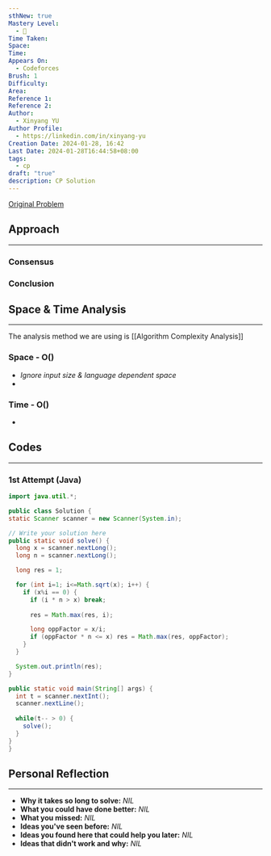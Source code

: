 ```yaml
---
sthNew: true
Mastery Level:
  - 📘
Time Taken: 
Space: 
Time: 
Appears On:
  - Codeforces
Brush: 1
Difficulty: 
Area: 
Reference 1: 
Reference 2: 
Author:
  - Xinyang YU
Author Profile:
  - https://linkedin.com/in/xinyang-yu
Creation Date: 2024-01-28, 16:42
Last Date: 2024-01-28T16:44:58+08:00
tags:
  - cp
draft: "true"
description: CP Solution
---
```

[Original Problem](https://codeforces.com/contest/1925/problem/B)
## Approach
---
### Consensus

### Conclusion


## Space & Time Analysis
---
The analysis method we are using is [[Algorithm Complexity Analysis]]
### Space - O()
- *Ignore input size & language dependent space*
- 
### Time - O()
- 
 

## Codes
---
### 1st Attempt (Java)
```java
import java.util.*;

public class Solution {
static Scanner scanner = new Scanner(System.in);

// Write your solution here
public static void solve() {
  long x = scanner.nextLong();
  long n = scanner.nextLong();

  long res = 1;

  for (int i=1; i<=Math.sqrt(x); i++) {
    if (x%i == 0) {
      if (i * n > x) break;
      
      res = Math.max(res, i);

      long oppFactor = x/i;
      if (oppFactor * n <= x) res = Math.max(res, oppFactor);
    }
  }

  System.out.println(res);
}

public static void main(String[] args) {
  int t = scanner.nextInt();
  scanner.nextLine();
  
  while(t-- > 0) {
    solve();
  }
}
}
```

## Personal Reflection
---
- **Why it takes so long to solve:** *NIL*
- **What you could have done better:** *NIL*
- **What you missed:** *NIL*
- **Ideas you've seen before:** *NIL*
- **Ideas you found here that could help you later:** *NIL*
- **Ideas that didn't work and why:** *NIL*
